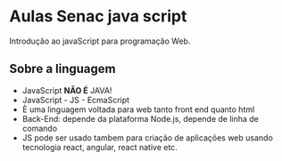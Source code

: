 # Aulas Senac java script

Introdução ao javaScript para programação Web.

## Sobre a linguagem

- JavaScript **NÃO É** JAVA!
- JavaScript - JS - EcmaScript
- È uma linguagem voltada para web tanto front end quanto html
- Back-End: depende da plataforma Node.js, depende de linha de comando
- JS pode ser usado tambem para criação de aplicações web usando tecnologia react, angular, react native etc.



